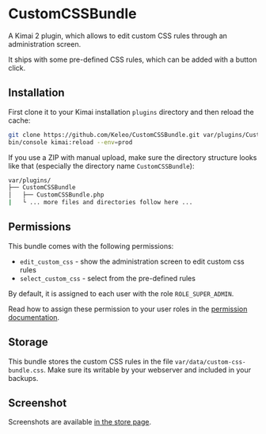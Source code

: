 # CustomCSSBundle

A Kimai 2 plugin, which allows to edit custom CSS rules through an administration screen.

It ships with some pre-defined CSS rules, which can be added with a button click.

## Installation

First clone it to your Kimai installation `plugins` directory and then reload the cache:
```bash
git clone https://github.com/Keleo/CustomCSSBundle.git var/plugins/CustomCSSBundle/
bin/console kimai:reload --env=prod
```

If you use a ZIP with manual upload, make sure the directory structure looks like that (especially the directory name `CustomCSSBundle`):

```bash
var/plugins/
├── CustomCSSBundle
│   ├── CustomCSSBundle.php
|   └ ... more files and directories follow here ... 
```

## Permissions

This bundle comes with the following permissions:

- `edit_custom_css` - show the administration screen to edit custom css rules 
- `select_custom_css` - select from the pre-defined rules 

By default, it is assigned to each user with the role `ROLE_SUPER_ADMIN`.

Read how to assign these permission to your user roles in the [permission documentation](https://www.kimai.org/documentation/permissions.html).

## Storage

This bundle stores the custom CSS rules in the file `var/data/custom-css-bundle.css`. 
Make sure its writable by your webserver and included in your backups.

## Screenshot

Screenshots are available [in the store page](https://www.kimai.org/store/keleo-css-custom-bundle.html).
